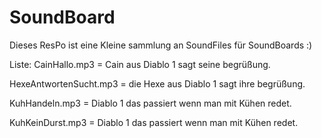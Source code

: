 # SoundBoard

Dieses ResPo ist eine Kleine sammlung an SoundFiles für SoundBoards :)

Liste:
CainHallo.mp3          = Cain aus Diablo 1 sagt seine begrüßung.

HexeAntwortenSucht.mp3 = die Hexe aus Diablo 1 sagt ihre begrüßung.

KuhHandeln.mp3         = Diablo 1 das passiert wenn man mit Kühen redet.

KuhKeinDurst.mp3       = Diablo 1 das passiert wenn man mit Kühen redet.
